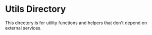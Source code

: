# Utils Directory

This directory is for utility functions and helpers that don't depend on external services.